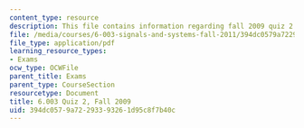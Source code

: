 ```yaml
---
content_type: resource
description: This file contains information regarding fall 2009 quiz 2.
file: /media/courses/6-003-signals-and-systems-fall-2011/394dc0579a72293393261d95c8f7b40c_MIT6_003F11_F09q2.pdf
file_type: application/pdf
learning_resource_types:
- Exams
ocw_type: OCWFile
parent_title: Exams
parent_type: CourseSection
resourcetype: Document
title: 6.003 Quiz 2, Fall 2009
uid: 394dc057-9a72-2933-9326-1d95c8f7b40c
---
```

